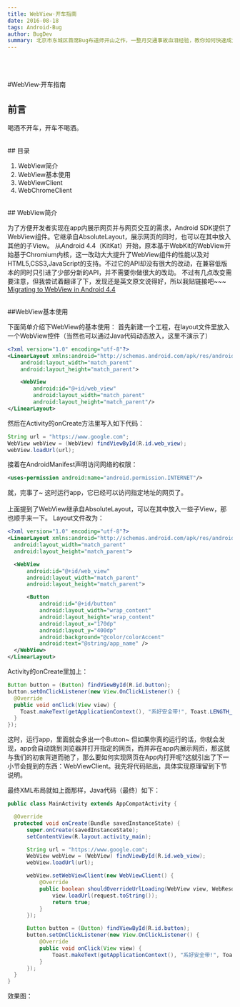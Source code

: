 ```yaml
---
title: WebView·开车指南
date: 2016-08-18
tags: Android·Bug
author: BugDev
summary: 北京市东城区首席Bug布道师开山之作，一整月交通事故血泪经验，教你如何快速成为‘伪’老司机，开启WebView飙车之旅。
---
```

<br><br><br>
#WebView·开车指南
<br>
  
## 前言

  喝酒不开车，开车不喝酒。

<br>
## 目录

  1. WebView简介
  2. WebView基本使用
  3. WebViewClient
  4. WebChromeClient

<br>  
## WebView简介
  
  为了方便开发者实现在app内展示网页并与网页交互的需求，Android SDK提供了WebView组件。它继承自AbsoluteLayout，展示网页的同时，也可以在其中放入其他的子View。
  从Android 4.4（KitKat）开始，原本基于WebKit的WebView开始基于Chromium内核，这一改动大大提升了WebView组件的性能以及对HTML5,CSS3,JavaScript的支持。不过它的API却没有很大的改动，在兼容低版本的同时只引进了少部分新的API，并不需要你做很大的改动。
不过有几点改变需要注意，但我尝试着翻译了下，发现还是英文原文说得好，所以我贴链接吧~~~
[Migrating to WebView in Android 4.4](https://developer.android.com/guide/webapps/migrating.html)

<br>
##WebView基本使用
  
  下面简单介绍下WebView的基本使用：
  首先新建一个工程，在layout文件里放入一个WebView控件（当然也可以通过Java代码动态放入，这里不演示了）
  
  ```XML
  <?xml version="1.0" encoding="utf-8"?>
  <LinearLayout xmlns:android="http://schemas.android.com/apk/res/android"
      android:layout_width="match_parent"
      android:layout_height="match_parent">
  
      <WebView
          android:id="@+id/web_view"
          android:layout_width="match_parent"
          android:layout_height="match_parent"/>
  </LinearLayout>
  ```
  
  然后在Activity的onCreate方法里写入如下代码：
  ```Java
  String url = "https://www.google.com";
  WebView webView = (WebView) findViewById(R.id.web_view);
  webView.loadUrl(url);
  ```
  接着在AndroidManifest声明访问网络的权限：
  ```XML
  <uses-permission android:name="android.permission.INTERNET"/>
  ```
  就，完事了~
  这时运行app，它已经可以访问指定地址的网页了。
  <br><br>
  上面提到了WebView继承自AbsoluteLayout，可以在其中放入一些子View，那也顺手来一下。
  Layout文件改为：
  ```XML
  <?xml version="1.0" encoding="utf-8"?>
  <LinearLayout xmlns:android="http://schemas.android.com/apk/res/android"
    android:layout_width="match_parent"
    android:layout_height="match_parent">

    <WebView
        android:id="@+id/web_view"
        android:layout_width="match_parent"
        android:layout_height="match_parent">

        <Button
            android:id="@+id/button"
            android:layout_width="wrap_content"
            android:layout_height="wrap_content"
            android:layout_x="170dp"
            android:layout_y="400dp"
            android:background="@color/colorAccent"
            android:text="@string/app_name" />
    </WebView>
  </LinearLayout>
  ```
  
  Activity的onCreate里加上：
  ```Java
  Button button = (Button) findViewById(R.id.button);
  button.setOnClickListener(new View.OnClickListener() {
    @Override
    public void onClick(View view) {
      Toast.makeText(getApplicationContext(), "系好安全带!", Toast.LENGTH_SHORT).show();
    }
  });
  ```
  这时，运行app，里面就会多出一个Button~ 但如果你真的运行的话，你就会发现，app会自动跳到浏览器并打开指定的网页，而并非在app内展示网页，那这就与我们的初衷背道而驰了，那么要如何实现网页在App内打开呢?这就引出了下一小节会提到的东西：WebViewClient。我先将代码贴出，具体实现原理留到下节说明。
  
  最终XML布局就如上面那样，Java代码（最终）如下：
  ```Java
  public class MainActivity extends AppCompatActivity {

    @Override
    protected void onCreate(Bundle savedInstanceState) {
        super.onCreate(savedInstanceState);
        setContentView(R.layout.activity_main);

        String url = "https://www.google.com";
        WebView webView = (WebView) findViewById(R.id.web_view);
        webView.loadUrl(url);

        webView.setWebViewClient(new WebViewClient() {
            @Override
            public boolean shouldOverrideUrlLoading(WebView view, WebResourceRequest request) {
                view.loadUrl(request.toString());
                return true;
            }
        });

        Button button = (Button) findViewById(R.id.button);
        button.setOnClickListener(new View.OnClickListener() {
            @Override
            public void onClick(View view) {
                Toast.makeText(getApplicationContext(), "系好安全带!", Toast.LENGTH_SHORT).show();
            }
        });
    }
  }
  ```
  
  效果图：
  


